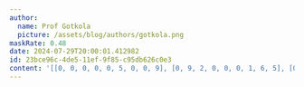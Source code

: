 ```yaml
---
author:
  name: Prof Gotkola
  picture: /assets/blog/authors/gotkola.png
maskRate: 0.48
date: 2024-07-29T20:00:01.412982
id: 23bce96c-4de5-11ef-9f85-c95db626c0e3
content: '[[0, 0, 0, 0, 0, 5, 0, 0, 9], [0, 9, 2, 0, 0, 0, 1, 6, 5], [0, 0, 0, 6, 0, 0, 0, 0, 4], [5, 6, 8, 4, 2, 1, 0, 9, 7], [4, 2, 0, 0, 6, 0, 5, 0, 8], [0, 1, 0, 8, 0, 7, 4, 2, 0], [0, 0, 0, 0, 0, 0, 9, 7, 1], [1, 0, 5, 9, 0, 8, 6, 4, 2], [0, 0, 9, 0, 1, 4, 8, 5, 3]]'
---
```

